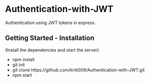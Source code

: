 # Authentication-with-JWT
Authentication using JWT tokens in express.

<h2>Getting Started - Installation</h2>
    (Install the dependencies and start the server)
<ul>
  <li>npm install</li>
  <li>git init</li>
  <li>git clone https://github.com/kriti009/Authentication-with-JWT.git </li>
  <li>npm start</li>
</ul>
